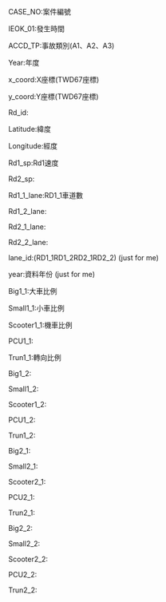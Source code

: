 CASE_NO:案件編號

IEOK_01:發生時間 

ACCD_TP:事故類別(A1、A2、A3) 

Year:年度 

x_coord:X座標(TWD67座標) 

y_coord:Y座標(TWD67座標)

Rd_id:

Latitude:緯度

Longitude:經度

Rd1_sp:Rd1速度 

Rd2_sp:

Rd1_1_lane:RD1_1車道數

Rd1_2_lane:

Rd2_1_lane:

Rd2_2_lane:

lane_id:(RD1_1RD1_2RD2_1RD2_2) (just for me)

year:資料年份 (just for me)

Big1_1:大車比例

Small1_1:小車比例

Scooter1_1:機車比例

PCU1_1:

Trun1_1:轉向比例

Big1_2:

Small1_2:

Scooter1_2:

PCU1_2:

Trun1_2:

Big2_1:

Small2_1:

Scooter2_1:

PCU2_1:

Trun2_1:

Big2_2:

Small2_2:

Scooter2_2:

PCU2_2:

Trun2_2: